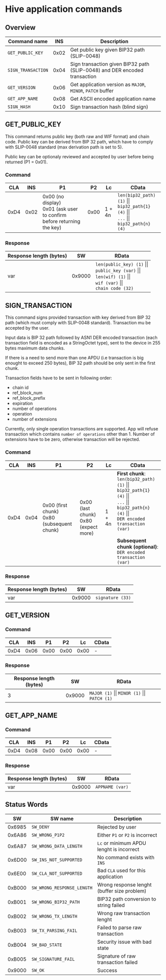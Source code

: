 # Hive application commands

## Overview

| Command name       | INS  | Description                                                               |
| ------------------ | ---- | ------------------------------------------------------------------------- |
| `GET_PUBLIC_KEY`   | 0x02 | Get public key given BIP32 path (SLIP-0048)                               |
| `SIGN_TRANSACTION` | 0x04 | Sign transaction given BIP32 path (SLIP-0048) and DER encoded transaction |
| `GET_VERSION`      | 0x06 | Get application version as `MAJOR`, `MINOR`, `PATCH` buffer               |
| `GET_APP_NAME`     | 0x08 | Get ASCII encoded application name                                        |
| `SIGN_HASH`        | 0x10 | Sign transaction hash (blind sign)                                        |

## GET_PUBLIC_KEY

This command returns public key (both raw and WIF format) and chain code. Public key can be derived from BIP 32 path, which have to comply with SLIP-0048 standard (max derivation path is set to 5).

Public key can be optionaly reviewed and accepted by user before being returned (P1 = 0x01).

### Command

| CLA  | INS  | P1                                                                         | P2   | Lc     | CData                                                                                        |
| ---- | ---- | -------------------------------------------------------------------------- | ---- | ------ | -------------------------------------------------------------------------------------------- |
| 0xD4 | 0x02 | 0x00 (no display) <br> 0x01 (ask user to confirm before returning the key) | 0x00 | 1 + 4n | `len(bip32_path) (1)` \|\|<br> `bip32_path{1} (4)` \|\|<br>`...` \|\|<br>`bip32_path{n} (4)` |

### Response

| Response length (bytes) | SW     | RData                                                                                                                     |
| ----------------------- | ------ | ------------------------------------------------------------------------------------------------------------------------- |
| var                     | 0x9000 | `len(public_key) (1)` \|\|<br> `public_key (var)` \|\|<br> `len(wif) (1)` \|\|<br> `wif (var)` \|\|<br> `chain code (32)` |

## SIGN_TRANSACTION

This command signs provided transaction with key derived from BIP 32 path (which must comply with SLIP-0048 standard). Transaction mu be accepted by the user.

Input data is BIP 32 path followed by ASN1 DER encoded transaction (each transaction field is encoded as a StringOctet type), sent to the device in 255 bytes maximum data chunks.

If there is a need to send more than one APDU (i.e transaction is big enought to exceed 250 bytes), BIP 32 path should be only sent in the first chunk.

Transaction fields have to be sent in following order:

- chain id
- ref_block_num
- ref_block_prefix
- expiration
- number of operations
- operation
- number of extensions

Currently, only single operation transactions are supported. App will refuse transaction which contains `number of operations` other than 1. Number of extensions have to be zero, otherwise transaction will be rejected.

### Command

| CLA  | INS  | P1                                              | P2                                        | Lc     | CData                                                                                                                                                                                                                                |
| ---- | ---- | ----------------------------------------------- | ----------------------------------------- | ------ | ------------------------------------------------------------------------------------------------------------------------------------------------------------------------------------------------------------------------------------ |
| 0xD4 | 0x04 | 0x00 (first chunk) <br> 0x80 (subsequent chunk) | 0x00 (last chunk) <br> 0x80 (expect more) | 1 + 4n | **First chunk**:<br> `len(bip32_path) (1)` \|\|<br> `bip32_path{1} (4)` \|\|<br>`...` \|\|<br>`bip32_path{n} (4)` \|\|<br>`DER encoded transaction (var)`<br><br>**Subsequent chunk (optional)**:<br>`DER encoded transaction (var)` |

### Response

| Response length (bytes) | SW     | RData            |
| ----------------------- | ------ | ---------------- |
| var                     | 0x9000 | `signature (33)` |

## GET_VERSION

### Command

| CLA  | INS  | P1   | P2   | Lc   | CData |
| ---- | ---- | ---- | ---- | ---- | ----- |
| 0xD4 | 0x06 | 0x00 | 0x00 | 0x00 | -     |

### Response

| Response length (bytes) | SW     | RData                                         |
| ----------------------- | ------ | --------------------------------------------- |
| 3                       | 0x9000 | `MAJOR (1)` \|\| `MINOR (1)` \|\| `PATCH (1)` |

## GET_APP_NAME

### Command

| CLA  | INS  | P1   | P2   | Lc   | CData |
| ---- | ---- | ---- | ---- | ---- | ----- |
| 0xD4 | 0x08 | 0x00 | 0x00 | 0x00 | -     |

### Response

| Response length (bytes) | SW     | RData           |
| ----------------------- | ------ | --------------- |
| var                     | 0x9000 | `APPNAME (var)` |

## Status Words

| SW     | SW name                    | Description                                 |
| ------ | -------------------------- | ------------------------------------------- |
| 0x6985 | `SW_DENY`                  | Rejected by user                            |
| 0x6A86 | `SW_WRONG_P1P2`            | Either `P1` or `P2` is incorrect            |
| 0x6A87 | `SW_WRONG_DATA_LENGTH`     | `Lc` or minimum APDU lenght is incorrect    |
| 0x6D00 | `SW_INS_NOT_SUPPORTED`     | No command exists with `INS`                |
| 0x6E00 | `SW_CLA_NOT_SUPPORTED`     | Bad `CLA` used for this application         |
| 0xB000 | `SW_WRONG_RESPONSE_LENGTH` | Wrong response lenght (buffer size problem) |
| 0xB001 | `SW_WRONG_BIP32_PATH`      | BIP32 path conversion to string failed      |
| 0xB002 | `SW_WRONG_TX_LENGTH`       | Wrong raw transaction lenght                |
| 0xB003 | `SW_TX_PARSING_FAIL`       | Failed to parse raw transaction             |
| 0xB004 | `SW_BAD_STATE`             | Security issue with bad state               |
| 0xB005 | `SW_SIGNATURE_FAIL`        | Signature of raw transaction failed         |
| 0x9000 | `SW_OK`                    | Success                                     |
